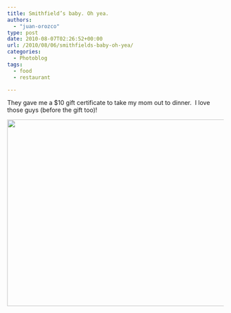 ```yaml
---
title: Smithfield’s baby. Oh yea.
authors: 
  - "juan-orozco"
type: post
date: 2010-08-07T02:26:52+00:00
url: /2010/08/06/smithfields-baby-oh-yea/
categories:
  - Photoblog
tags:
  - food
  - restaurant

---
```

They gave me a $10 gift certificate to take my mom out to dinner.  I love those guys (before the gift too)!

[<img class="aligncenter size-large wp-image-2219" src="http://juanthedesigner.files.wordpress.com/2010/08/mobile-photo-aug-6-2010-10-12-17-pm.jpg?w=1024&#038;resize=580%2C435" alt="" width="580" height="435" data-recalc-dims="1" />][1]

 [1]: http://juanthedesigner.files.wordpress.com/2010/08/mobile-photo-aug-6-2010-10-12-17-pm.jpg